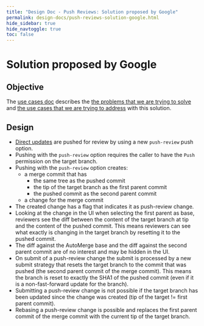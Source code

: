```yaml
---
title: "Design Doc - Push Reviews: Solution proposed by Google"
permalink: design-docs/push-reviews-solution-google.html
hide_sidebar: true
hide_navtoggle: true
toc: false
---
```


# Solution proposed by Google

## <a id="objective"> Objective

The [use cases doc](/design-docs/push-reviews-use-cases.html) describes the
[the problems that we are trying to solve](/design-docs/push-reviews-use-cases.html#problem-statement) and
[the use cases that we are trying to address](/design-docs/push-reviews-use-cases.html#use-cases)
with this solution.


## <a id="design"> Design

* [Direct updates](/design-docs/push-reviews-use-cases.html#direct-updates) are
  pushed for review by using a new `push-review` push option.
* Pushing with the `push-review` option requires the caller to have the `Push`
  permission on the target branch.
* Pushing with the `push-review` option creates:
    * a merge commit that has
        * the same tree as the pushed commit
        * the tip of the target branch as the first parent commit
        * the pushed commit as the second parent commit
    * a change for the merge commit
* The created change has a flag that indicates it as push-review change.
* Looking at the change in the UI when selecting the first parent as base,
  reviewers see the diff between the content of the target branch at tip and
  the content of the pushed commit. This means reviewers can see what exactly is
  changing in the target branch by resetting it to the pushed commit.
* The diff against the AutoMerge base and the diff against the second parent
  commit are of no interest and may be hidden in the UI.
* On submit of a push-review change the submit is processed by a new submit
  strategy that resets the target branch to the commit that was pushed (the
  second parent commit of the merge commit). This means the branch is reset to
  exactly the SHA1 of the pushed commit (even if it is a non-fast-forward update
  for the branch).
* Submitting a push-review change is not possible if the target branch has been
  updated since the change was created (tip of the target != first parent
  commit).
* Rebasing a push-review change is possible and replaces the first parent commit
  of the merge commit with the current tip of the target branch.

